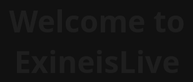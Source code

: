 <!DOCTYPE html>
<html lang="en">
<head>
  <meta charset="UTF-8">
  <meta name="viewport" content="width=device-width, initial-scale=1.0">
  <title>ExineisLive | Gaming & Commentary</title>
  <style>
    /* Reset and base */
    body, html {
      margin: 0; padding: 0;
      height: 100%; width: 100%;
      overflow: hidden;
      font-family: 'Segoe UI', Tahoma, Geneva, Verdana, sans-serif;
      color: #fff;
      background: #111;
      display: flex; align-items: center; justify-content: center;
      text-align: center;
    }
    #particles {
      position: absolute; width: 100%; height: 100%;
      top: 0; left: 0;
      z-index: 0;
    }
    .content {
      position: relative; z-index: 1;
      padding: 0 20px;
    }
    h1 {
      font-size: 3rem;
      margin: 0;
      opacity: 0;
      transform: translateY(40px);
      animation: fadeUp 1.5s ease-out forwards;
    }
    p {
      font-size: 1.2rem;
      margin: 20px 0 40px;
      opacity: 0;
      animation: fadeUp 1.5s ease-out forwards;
      animation-delay: 0.5s;
    }
    .btn {
      display: inline-block;
      padding: 12px 30px;
      font-size: 1rem;
      color: #fff;
      border: 2px solid #58a6ff;
      text-decoration: none;
      background: transparent;
      transition: background 0.3s, color 0.3s;
      opacity: 0;
      animation: fadeUp 1.5s ease-out forwards;
      animation-delay: 1s;
    }
    .btn:hover {
      background: #58a6ff; color: #111;
    }
    @keyframes fadeUp {
      from { opacity: 0; transform: translateY(40px); }
      to { opacity: 1; transform: translateY(0); }
    }
  </style>
</head>
<body>

  <canvas id="particles"></canvas>

  <div class="content">
    <h1>Welcome to ExineisLive</h1>
    <p>Gaming • Commentary • Live Entertainment</p>
    <a class="btn" href="https://www.youtube.com/yourchannel" target="_blank">Visit Our Channel</a>
  </div>

  <script>
    /** Simple particle background script **/
    const canvas = document.getElementById('particles');
    const ctx = canvas.getContext('2d');
    let particlesArray;
    let w, h;

    // resize
    function initCanvas() {
      w = canvas.width = window.innerWidth;
      h = canvas.height = window.innerHeight;
      particlesArray = [];
      const numParticles = Math.floor((w*h) / 15000);
      for (let i = 0; i < numParticles; i++) {
        particlesArray.push({
          x: Math.random()*w,
          y: Math.random()*h,
          size: Math.random()*2 + 1,
          speedX: (Math.random() * 0.6) - 0.3,
          speedY: (Math.random() * 0.6) - 0.3
        });
      }
    }

    function animateParticles() {
      ctx.clearRect(0,0,w,h);
      for (let p of particlesArray) {
        ctx.beginPath();
        ctx.arc(p.x, p.y, p.size, 0, Math.PI*2);
        ctx.fillStyle = '#58a6ff';
        ctx.fill();

        p.x += p.speedX;
        p.y += p.speedY;

        if (p.x < 0) p.x = w;
        if (p.x > w) p.x = 0;
        if (p.y < 0) p.y = h;
        if (p.y > h) p.y = 0;
      }
      requestAnimationFrame(animateParticles);
    }

    window.addEventListener('resize', () => initCanvas());
    initCanvas();
    animateParticles();
  </script>

</body>
</html>



